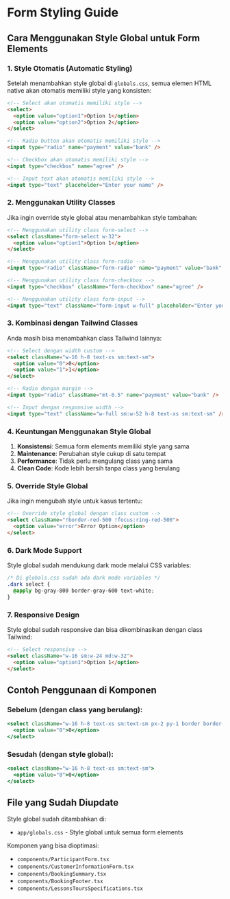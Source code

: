 # Form Styling Guide

## Cara Menggunakan Style Global untuk Form Elements

### 1. Style Otomatis (Automatic Styling)
Setelah menambahkan style global di `globals.css`, semua elemen HTML native akan otomatis memiliki style yang konsisten:

```html
<!-- Select akan otomatis memiliki style -->
<select>
  <option value="option1">Option 1</option>
  <option value="option2">Option 2</option>
</select>

<!-- Radio button akan otomatis memiliki style -->
<input type="radio" name="payment" value="bank" />

<!-- Checkbox akan otomatis memiliki style -->
<input type="checkbox" name="agree" />

<!-- Input text akan otomatis memiliki style -->
<input type="text" placeholder="Enter your name" />
```

### 2. Menggunakan Utility Classes
Jika ingin override style global atau menambahkan style tambahan:

```html
<!-- Menggunakan utility class form-select -->
<select className="form-select w-32">
  <option value="option1">Option 1</option>
</select>

<!-- Menggunakan utility class form-radio -->
<input type="radio" className="form-radio" name="payment" value="bank" />

<!-- Menggunakan utility class form-checkbox -->
<input type="checkbox" className="form-checkbox" name="agree" />

<!-- Menggunakan utility class form-input -->
<input type="text" className="form-input w-full" placeholder="Enter your name" />
```

### 3. Kombinasi dengan Tailwind Classes
Anda masih bisa menambahkan class Tailwind lainnya:

```html
<!-- Select dengan width custom -->
<select className="w-16 h-8 text-xs sm:text-sm">
  <option value="0">0</option>
  <option value="1">1</option>
</select>

<!-- Radio dengan margin -->
<input type="radio" className="mt-0.5" name="payment" value="bank" />

<!-- Input dengan responsive width -->
<input type="text" className="w-full sm:w-52 h-8 text-xs sm:text-sm" />
```

### 4. Keuntungan Menggunakan Style Global

1. **Konsistensi**: Semua form elements memiliki style yang sama
2. **Maintenance**: Perubahan style cukup di satu tempat
3. **Performance**: Tidak perlu mengulang class yang sama
4. **Clean Code**: Kode lebih bersih tanpa class yang berulang

### 5. Override Style Global
Jika ingin mengubah style untuk kasus tertentu:

```html
<!-- Override style global dengan class custom -->
<select className="!border-red-500 !focus:ring-red-500">
  <option value="error">Error Option</option>
</select>
```

### 6. Dark Mode Support
Style global sudah mendukung dark mode melalui CSS variables:

```css
/* Di globals.css sudah ada dark mode variables */
.dark select {
  @apply bg-gray-800 border-gray-600 text-white;
}
```

### 7. Responsive Design
Style global sudah responsive dan bisa dikombinasikan dengan class Tailwind:

```html
<!-- Select responsive -->
<select className="w-16 sm:w-24 md:w-32">
  <option value="option1">Option 1</option>
</select>
```

## Contoh Penggunaan di Komponen

### Sebelum (dengan class yang berulang):
```jsx
<select className="w-16 h-8 text-xs sm:text-sm px-2 py-1 border border-gray-300 rounded-md focus:outline-none focus:ring-2 focus:ring-blue-500 focus:border-blue-500">
  <option value="0">0</option>
</select>
```

### Sesudah (dengan style global):
```jsx
<select className="w-16 h-8 text-xs sm:text-sm">
  <option value="0">0</option>
</select>
```

## File yang Sudah Diupdate

Style global sudah ditambahkan di:
- `app/globals.css` - Style global untuk semua form elements

Komponen yang bisa dioptimasi:
- `components/ParticipantForm.tsx`
- `components/CustomerInformationForm.tsx`
- `components/BookingSummary.tsx`
- `components/BookingFooter.tsx`
- `components/LessonsToursSpecifications.tsx` 